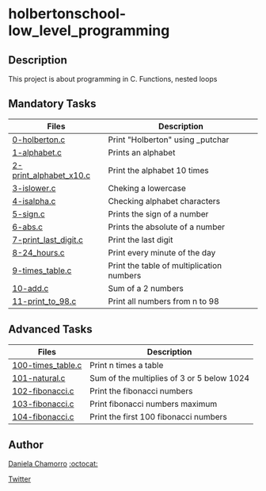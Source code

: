 # holbertonschool-low_level_programming

## Description
This project is about programming in C. Functions, nested loops

## Mandatory Tasks

| Files | Description |
| ----- | ----------- |
| [0-holberton.c](https://github.com/dalexach/holbertonschool-low_level_programming/blob/master/0x02-functions_nested_loops/0-holberton.c) | Print "Holberton" using _putchar | 
| [1-alphabet.c](https://github.com/dalexach/holbertonschool-low_level_programming/blob/master/0x02-functions_nested_loops/1-alphabet.c) | Prints an alphabet |
| [2-print_alphabet_x10.c](https://github.com/dalexach/holbertonschool-low_level_programming/tree/master/0x02-functions_nested_loops/2-print_alphabet_x10.c) | Print the alphabet 10 times |
| [3-islower.c](https://github.com/dalexach/holbertonschool-low_level_programming/blob/master/0x02-functions_nested_loops/3-islower.c) | Cheking a lowercase |
| [4-isalpha.c](https://github.com/dalexach/holbertonschool-low_level_programming/blob/master/0x02-functions_nested_loops/4-isalpha.c) | Checking alphabet characters |
| [5-sign.c](https://github.com/dalexach/holbertonschool-low_level_programming/blob/master/0x02-functions_nested_loops/5-sign.c) | Prints the sign of a number|
| [6-abs.c](https://github.com/dalexach/holbertonschool-low_level_programming/tree/master/0x02-functions_nested_loops/6-abs.c) | Prints the absolute of a number |
| [7-print_last_digit.c](https://github.com/dalexach/holbertonschool-low_level_programming/tree/master/0x02-functions_nested_loops/7-print_last_digit.c) | Print the last digit |
| [8-24_hours.c](https://github.com/dalexach/holbertonschool-low_level_programming/tree/master/0x02-functions_nested_loops/8-24_hours.c) | Print every minute of the day |
| [9-times_table.c](https://github.com/dalexach/holbertonschool-low_level_programming/tree/master/0x02-functions_nested_loops/9-times_table.c) | Print the table of multiplication numbers |
| [10-add.c](https://github.com/dalexach/holbertonschool-low_level_programming/tree/master/0x02-functions_nested_loops/10-add.c) | Sum of a 2 numbers |
| [11-print_to_98.c](https://github.com/dalexach/holbertonschool-low_level_programming/blob/master/0x02-functions_nested_loops/11-print_to_98.c) | Print all numbers from n to 98 |

## Advanced Tasks
| Files | Description |
| ----- | ----------- |
| [100-times_table.c](https://github.com/dalexach/holbertonschool-low_level_programming/blob/master/0x02-functions_nested_loops/100-times_table.c) | Print n times a table |
| [101-natural.c](https://github.com/dalexach/holbertonschool-low_level_programming/blob/master/0x02-functions_nested_loops/101-natural.c) | Sum of the multiplies of 3 or 5 below 1024 |
| [102-fibonacci.c](https://github.com/dalexach/holbertonschool-low_level_programming/blob/master/0x02-functions_nested_loops/102-fibonacci.c) | Print the fibonacci numbers |
| [103-fibonacci.c](https://github.com/dalexach/holbertonschool-low_level_programming/blob/master/0x02-functions_nested_loops/103-fibonacci.c) | Print fibonacci numbers maximum |
| [104-fibonacci.c](https://github.com/dalexach/holbertonschool-low_level_programming/blob/master/0x02-functions_nested_loops/104-fibonacci.c) | Print the first 100 fibonacci numbers |

## Author

[Daniela Chamorro](https://www.linkedin.com/in/daniela-alexandra-chamorro-guerrero-666805a1/) [:octocat:](https://github.com/dalexach)

[Twitter](https://twitter.com/dalexach)